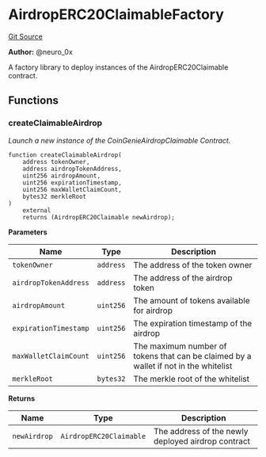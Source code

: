 # AirdropERC20ClaimableFactory
[Git Source](https://github.com/neuro0x/CoinGenie-contracts/blob/e03955d87c28c239ded540551932ffc13ebe532f/src/AirdropERC20ClaimableFactory.sol)

**Author:**
@neuro_0x

A factory library to deploy instances of the AirdropERC20Claimable contract.


## Functions
### createClaimableAirdrop

*Launch a new instance of the CoinGenieAirdropClaimable Contract.*


```solidity
function createClaimableAirdrop(
    address tokenOwner,
    address airdropTokenAddress,
    uint256 airdropAmount,
    uint256 expirationTimestamp,
    uint256 maxWalletClaimCount,
    bytes32 merkleRoot
)
    external
    returns (AirdropERC20Claimable newAirdrop);
```
**Parameters**

|Name|Type|Description|
|----|----|-----------|
|`tokenOwner`|`address`|The address of the token owner|
|`airdropTokenAddress`|`address`|The address of the airdrop token|
|`airdropAmount`|`uint256`|The amount of tokens available for airdrop|
|`expirationTimestamp`|`uint256`|The expiration timestamp of the airdrop|
|`maxWalletClaimCount`|`uint256`|The maximum number of tokens that can be claimed by a wallet if not in the whitelist|
|`merkleRoot`|`bytes32`|The merkle root of the whitelist|

**Returns**

|Name|Type|Description|
|----|----|-----------|
|`newAirdrop`|`AirdropERC20Claimable`|The address of the newly deployed airdrop contract|


